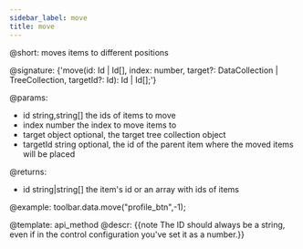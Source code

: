 ```yaml
---
sidebar_label: move
title: move
---          
```


@short: moves items to different positions

@signature: {'move(id: Id | Id[], index: number, target?: DataCollection | TreeCollection, targetId?: Id): Id | Id[];'}

@params:
- id 			string,string[]		the ids of items to move
- index			number				the index to move items to
- target		object				optional, the target tree collection object
- targetId		string				optional, the id of the parent item where the moved items will be placed

@returns:
- id    string|string[]   the item's id or an array with ids of items

@example:
toolbar.data.move("profile_btn",-1);

@template: api_method
@descr:
{{note The ID should always be a string, even if in the control configuration you've set it as a number.}}